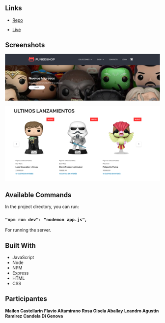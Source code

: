 <h1 align="center"><Proyecto Integador Funko Shop CAC></h1>

<p align="center"><Tienda de funkos y mas en la cual podras ver, seleccionar y comprar tus articulos favoritos ></p>

## Links

- [Repo](https://github.com/Ffa3240/TP-FSN-Grupo03.git "<project-name> Repo")

- [Live](<Homepage url> "Live View")

## Screenshots

![Home Page](/public/img/screenshots/scrnshoot1.PNG "Home Page")

![Home Page](/public/img/screenshots/scrnshoot2.PNG "Home Page")

## Available Commands

In the project directory, you can run:

### `"npm run dev": "nodemon app.js"`,

For running the server.

## Built With

- JavaScript
- Node
- NPM
- Express
- HTML
- CSS

## Participantes

**Mailen Castellarin**
**Flavio Altamirano**
**Rosa Gisela Aballay**
**Leandro Agustin Ramirez**
**Candela Di Genova**

